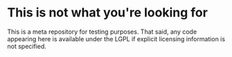 # This is not what you're looking for
This is a meta repository for testing purposes. That said, any code appearing 
here is available under the LGPL if explicit licensing information is not 
specified.
